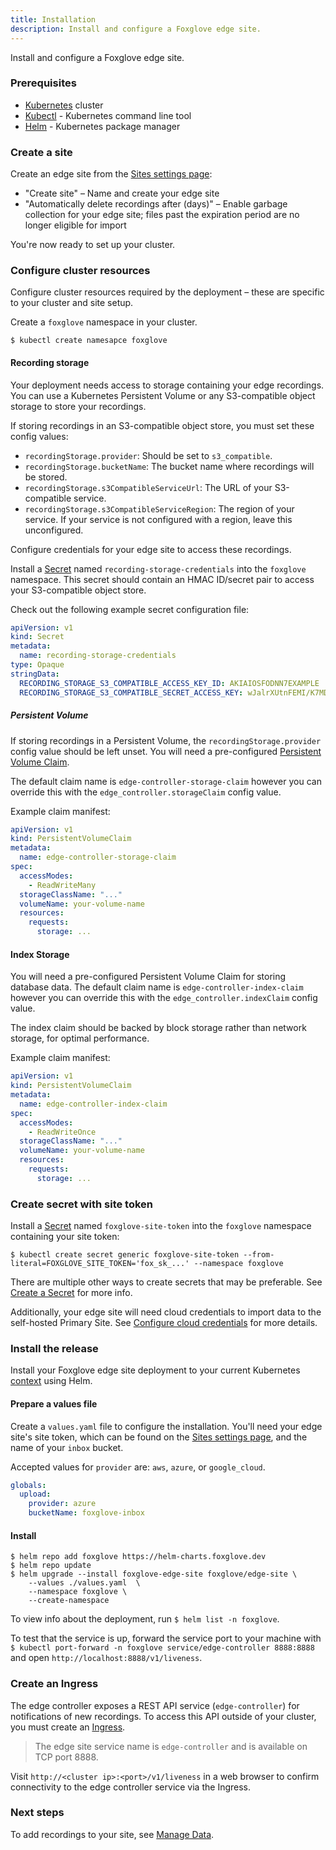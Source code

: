 ```yaml
---
title: Installation
description: Install and configure a Foxglove edge site.
---
```


Install and configure a Foxglove edge site.

### Prerequisites

- [Kubernetes](https://kubernetes.io/) cluster
- [Kubectl](https://kubernetes.io/docs/tasks/tools/) - Kubernetes command line tool
- [Helm](https://helm.sh/) - Kubernetes package manager

### Create a site

Create an edge site from the [Sites settings page](https://console.foxglove.dev/settings/sites):

- "Create site" – Name and create your edge site
- "Automatically delete recordings after (days)" – Enable garbage collection for your edge site; files past the expiration period are no longer eligible for import

You're now ready to set up your cluster.

### Configure cluster resources

Configure cluster resources required by the deployment – these are specific to your cluster and site setup.

Create a `foxglove` namespace in your cluster.

```shell
$ kubectl create namesapce foxglove
```

#### Recording storage

Your deployment needs access to storage containing your edge recordings. You can use a Kubernetes Persistent Volume or any S3-compatible object storage to store your recordings.

If storing recordings in an S3-compatible object store, you must set these config values:

- `recordingStorage.provider`: Should be set to `s3_compatible`.
- `recordingStorage.bucketName`: The bucket name where recordings will be stored.
- `recordingStorage.s3CompatibleServiceUrl`: The URL of your S3-compatible service.
- `recordingStorage.s3CompatibleServiceRegion`: The region of your service. If your service is not
  configured with a region, leave this unconfigured.

Configure credentials for your edge site to access these recordings.

Install a [Secret](https://kubernetes.io/docs/concepts/configuration/secret/) named `recording-storage-credentials` into the `foxglove` namespace. This secret should contain an HMAC ID/secret pair to access your S3-compatible object store.

Check out the following example secret configuration file:

```yaml
apiVersion: v1
kind: Secret
metadata:
  name: recording-storage-credentials
type: Opaque
stringData:
  RECORDING_STORAGE_S3_COMPATIBLE_ACCESS_KEY_ID: AKIAIOSFODNN7EXAMPLE
  RECORDING_STORAGE_S3_COMPATIBLE_SECRET_ACCESS_KEY: wJalrXUtnFEMI/K7MDENG/bPxRfiCYEXAMPLEKEY
```

##### Persistent Volume

If storing recordings in a Persistent Volume, the `recordingStorage.provider` config value should be left unset. You will need a pre-configured [Persistent Volume Claim](https://kubernetes.io/docs/concepts/storage/persistent-volumes/).

The default claim name is `edge-controller-storage-claim` however you can override this with the `edge_controller.storageClaim` config value.

Example claim manifest:

```yaml
apiVersion: v1
kind: PersistentVolumeClaim
metadata:
  name: edge-controller-storage-claim
spec:
  accessModes:
    - ReadWriteMany
  storageClassName: "..."
  volumeName: your-volume-name
  resources:
    requests:
      storage: ...
```

#### Index Storage

You will need a pre-configured Persistent Volume Claim for storing database data.
The default claim name is `edge-controller-index-claim` however you can override this with the `edge_controller.indexClaim` config value.

The index claim should be backed by block storage rather than network storage, for optimal performance.

Example claim manifest:

```yaml
apiVersion: v1
kind: PersistentVolumeClaim
metadata:
  name: edge-controller-index-claim
spec:
  accessModes:
    - ReadWriteOnce
  storageClassName: "..."
  volumeName: your-volume-name
  resources:
    requests:
      storage: ...
```

### Create secret with site token

Install a [Secret](https://kubernetes.io/docs/concepts/configuration/secret/) named `foxglove-site-token` into the `foxglove` namespace containing your site token:

```shell
$ kubectl create secret generic foxglove-site-token --from-literal=FOXGLOVE_SITE_TOKEN='fox_sk_...' --namespace foxglove
```

There are multiple other ways to create secrets that may be preferable. See [Create a Secret](https://kubernetes.io/docs/tasks/configmap-secret/managing-secret-using-kubectl/#create-a-secret) for more info.

Additionally, your edge site will need cloud credentials to import data to the self-hosted Primary Site. See [Configure cloud credentials](/docs/edge-sites/configure-cloud-credentials) for more details.

### Install the release

Install your Foxglove edge site deployment to your current Kubernetes [context](https://kubernetes.io/docs/concepts/configuration/organize-cluster-access-kubeconfig/#context) using Helm.

#### Prepare a values file

Create a `values.yaml` file to configure the installation. You'll need your edge site's site token, which can be found on the [Sites settings page](https://console.foxglove.dev/settings/sites), and the name of your `inbox` bucket.

Accepted values for `provider` are: `aws`, `azure`, or `google_cloud`.

```yaml
globals:
  upload:
    provider: azure
    bucketName: foxglove-inbox
```

#### Install

```shell
$ helm repo add foxglove https://helm-charts.foxglove.dev
$ helm repo update
$ helm upgrade --install foxglove-edge-site foxglove/edge-site \
    --values ./values.yaml  \
    --namespace foxglove \
    --create-namespace
```

To view info about the deployment, run `$ helm list -n foxglove`.

To test that the service is up, forward the service port to your machine with `$ kubectl port-forward -n foxglove service/edge-controller 8888:8888` and open `http://localhost:8888/v1/liveness`.

### Create an Ingress

The edge controller exposes a REST API service (`edge-controller`) for notifications of new
recordings. To access this API outside of your cluster, you must create an
[Ingress](https://kubernetes.io/docs/concepts/services-networking/ingress/).

> The edge site service name is `edge-controller` and is available on TCP port 8888.

Visit `http://<cluster ip>:<port>/v1/liveness` in a web browser to confirm connectivity to the edge controller service via the Ingress.

### Next steps

To add recordings to your site, see [Manage Data](/docs/edge-sites/manage-data).
